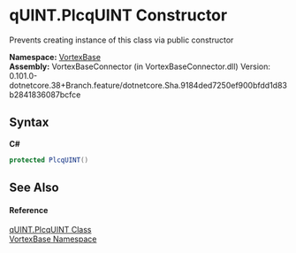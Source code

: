 # qUINT.PlcqUINT Constructor 
 

Prevents creating instance of this class via public constructor

**Namespace:**&nbsp;<a href="N_VortexBase.md">VortexBase</a><br />**Assembly:**&nbsp;VortexBaseConnector (in VortexBaseConnector.dll) Version: 0.101.0-dotnetcore.38+Branch.feature/dotnetcore.Sha.9184ded7250ef900bfdd1d83b2841836087bcfce

## Syntax

**C#**<br />
``` C#
protected PlcqUINT()
```


## See Also


#### Reference
<a href="T_VortexBase_qUINT_PlcqUINT.md">qUINT.PlcqUINT Class</a><br /><a href="N_VortexBase.md">VortexBase Namespace</a><br />